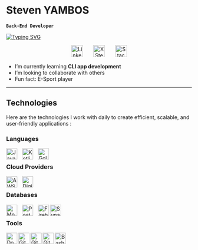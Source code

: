 <!-- Titre -->
# Steven YAMBOS

<strong><code>Back-End Developer</code></strong>

<!-- Description -->
[![Typing SVG](https://readme-typing-svg.demolab.com/?lines=Back+End+Developer;Open+to+collaboration)](https://git.io/typing-svg)


<!-- Réseaux sociaux -->
<p align="center">
  <a href="www.linkedin.com/in/steven-yambos" target="_blank"><img width="32px" alt="LinkedIn Steven YAMBOS" title="LinkedIn" src="https://cdn.jsdelivr.net/gh/devicons/devicon@latest/icons/linkedin/linkedin-original.svg" /></a>
    &#8287;&#8287;&#8287;&#8287;&#8287;
  <a href="https://x.com/StevenYambos" target="_blank"><img width="32px" alt="X Steven YAMBOS" title="X" src="https://cdn.jsdelivr.net/gh/devicons/devicon@latest/icons/twitter/twitter-original.svg" /></a>
  &#8287;&#8287;&#8287;&#8287;&#8287;
  <a href="https://stackoverflow.com/users/17386694/steven-yambos" target="_blank"><img width="32px" alt="Stack Overflow Steven YAMBOS" title="Stack Overflow" src="https://cdn.jsdelivr.net/gh/devicons/devicon@latest/icons/stackoverflow/stackoverflow-original.svg" /></a>
</p>

<!-- Introduction -->
- I’m currently learning **CLI app development**
- I’m looking to collaborate with others
- Fun fact: E-Sport player

---

<!-- Technologies -->
## Technologies

Here are the technologies I work with daily to create efficient, scalable, and user-friendly applications :  

### Languages

<!-- Java -->
<img align="left" alt="Java" width="30px" style="padding-right:10px;" src="https://cdn.jsdelivr.net/gh/devicons/devicon@latest/icons/java/java-original.svg" />   

<!-- Kotlin -->
<img align="left" alt="Kotlin" width="30px" style="padding-right:10px;" src="https://cdn.jsdelivr.net/gh/devicons/devicon@latest/icons/kotlin/kotlin-original.svg" />   

<!-- Golang -->
<img align="left" alt="Golang" width="30px" style="padding-right:10px;" src="https://cdn.jsdelivr.net/gh/devicons/devicon@latest/icons/go/go-original.svg" />

&#8287;

### Cloud Providers

<!-- AWS -->
<img align="left" alt="AWS" width="30px" style="padding-right:10px;" src="https://cdn.jsdelivr.net/gh/devicons/devicon@latest/icons/amazonwebservices/amazonwebservices-original-wordmark.svg" />

<!-- Digital Ocean -->
<img align="left" alt="Digital Ocean" width="30px" style="padding-right:10px;" src="https://cdn.jsdelivr.net/gh/devicons/devicon@latest/icons/digitalocean/digitalocean-original.svg" />
          

&#8287;

### Databases

<!-- MongoDB -->
<img align="left" alt="MongoDB" width="30px" style="padding-right:10px;" src="https://cdn.jsdelivr.net/gh/devicons/devicon@latest/icons/mongodb/mongodb-original.svg" />

<!-- PostgreSQL -->
<img align="left" alt="PostgreSQL" width="30px" style="padding-right:10px;" src="https://cdn.jsdelivr.net/gh/devicons/devicon@latest/icons/postgresql/postgresql-original.svg" />

<!-- Firebase -->
<img align="left" alt="Firebase" width="30px" src="https://cdn.jsdelivr.net/gh/devicons/devicon@latest/icons/firebase/firebase-original.svg" />

<!-- Supabase -->
<img align="left" alt="Supabase" width="30px" src="https://cdn.jsdelivr.net/gh/devicons/devicon@latest/icons/supabase/supabase-original.svg" />    

&#8287;

### Tools

<!-- Docker -->
<img align="left" alt="Docker" width="30px" src="https://cdn.jsdelivr.net/gh/devicons/devicon@latest/icons/docker/docker-original-wordmark.svg" />

<!-- Git -->
<img align="left" alt="Git" width="30px" src="https://cdn.jsdelivr.net/gh/devicons/devicon@latest/icons/git/git-original.svg" />

<!-- GitHub -->
<img align="left" alt="GitHub" width="30px" src="https://cdn.jsdelivr.net/gh/devicons/devicon@latest/icons/github/github-original.svg" />

<!-- GitLab -->
<img align="left" alt="GitLab" width="30px" src="https://cdn.jsdelivr.net/gh/devicons/devicon@latest/icons/gitlab/gitlab-original.svg" />

<!-- Bash -->
<img align="left" alt="Bash/Shell" width="30px" src="https://cdn.jsdelivr.net/gh/devicons/devicon@latest/icons/bash/bash-original.svg" />

&#8287;

<!-- ![Anurag's GitHub stats](https://github-readme-stats.vercel.app/api?username=stevenyambos&show_icons=true&theme=material-palenight) -->

<!-- <hr>

## 🌟 Projects & Portfolio  
Here are some of the projects I’ve worked on:  
- [**Project Name**](#) – Brief description (e.g., "Developed a cross-platform app using React Native and Firebase").  
- [**Another Project**](#) – Brief description (e.g., "Built a scalable web application with NodeJS and MongoDB").   -->
